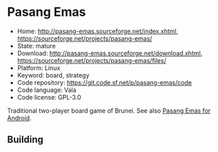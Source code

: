 # Pasang Emas

- Home: http://pasang-emas.sourceforge.net/index.xhtml, https://sourceforge.net/projects/pasang-emas/
- State: mature
- Download: http://pasang-emas.sourceforge.net/download.xhtml, https://sourceforge.net/projects/pasang-emas/files/
- Platform: Linux
- Keyword: board, strategy
- Code repository: https://git.code.sf.net/p/pasang-emas/code
- Code language: Vala
- Code license: GPL-3.0

Traditional two-player board game of Brunei.
See also [Pasang Emas for Android](https://sourceforge.net/projects/pasang-android/).

## Building
